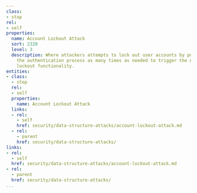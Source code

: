 ```yaml
---
class:
- stop
rel:
- self
properties:
  name: Account Lockout Attack
  sort: 2320
  level: 3
  description: Where attackers attempts to lock out user accounts by purposely failing
    the authentication process as many times as needed to trigger the native account
    lockout functionality.
entities:
- class:
  - stop
  rel:
  - self
  properties:
    name: Account Lockout Attack
  links:
  - rel:
    - self
    href: security/data-structure-attacks/account-lockout-attack.md
  - rel:
    - parent
    href: security/data-structure-attacks/
links:
- rel:
  - self
  href: security/data-structure-attacks/account-lockout-attack.md
- rel:
  - parent
  href: security/data-structure-attacks/
...
```


